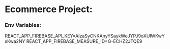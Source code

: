 # Ecommerce Project:

### Env Variables:
REACT_APP_FIREBASE_API_KEY=AIzaSyCNKAnyYSaykWeJYPJ9oXUIWKwYsKwa2NY
REACT_APP_FIREBASE_MEASURE_ID=G-ECHZ2JTQE9